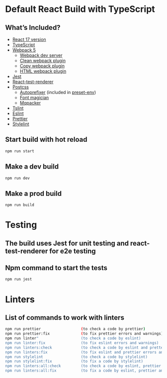 # Default React Build with TypeScript

## What’s Included?
- [React 17 version](https://reactjs.org/)
- [TypeScript](https://www.typescriptlang.org/)  
- [Webpack 5](https://webpack.js.org/)
    - [Webpack dev server](https://webpack.js.org/configuration/dev-server/)
    - [Clean webpack plugin](https://www.npmjs.com/package/clean-webpack-plugin)
    - [Copy webpack plugin](https://webpack.js.org/plugins/copy-webpack-plugin/)
    - [HTML webpack plugin](https://webpack.js.org/plugins/html-webpack-plugin/)
- [Jest](https://jestjs.io/)
- [React-test-renderer](https://www.npmjs.com/package/react-test-renderer)  
- [Postcss](https://preset-env.cssdb.org/)
  - [Autoprefixer](https://github.com/postcss/autoprefixer) (included in [preset-env](https://babeljs.io/docs/en/babel-preset-env))
  - [Font magician](https://www.npmjs.com/package/postcss-font-magician)
  - [Mqpacker](https://www.npmjs.com/package/mqpacker)
- [Tslint](https://eslint.org/)
- [Eslint](https://eslint.org/)
- [Prettier](https://prettier.io/)
- [Stylelint](https://stylelint.io/)

## Start build with hot reload
```sh
npm run start
```

## Make a dev build
```sh
npm run dev
```
## Make a prod build
```sh
npm run build
```

# Testing
## The build uses Jest for unit testing and react-test-renderer for e2e testing 
## Npm command to start the tests
```sh
npm run jest
```

# Linters
## List of commands to work with linters
``` sh
npm run prettier                  (to check a code by prettier)
npm run prettier:fix              (to fix prettier errors and warnings)
npm run linter"                   (to check a code by eslint)
npm run linter:fix                (to fix eslint errors and warnings)
npm run linters:check             (to check a code by eslint and pretter)
npm run linters:fix               (to fix eslint and prettier errors and warnings)
npm run stylelint                 (to check a code by stylelint)
npm run stylelint:fix             (to fix a code by stylelint)
npm run linters:all:check         (to check a code by eslint, prettier and stylelint)
npm run linters:all:fix           (to fix a code by eslint, prettier and stylelint)
```
